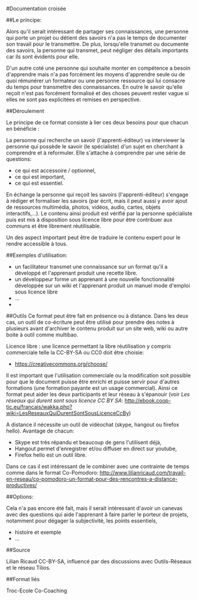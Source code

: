 <!--

---
title: Documentation croisée 
description: Un format où un "expert" instruit un "novice" qui en échange produit une recette sous licence libre.
image_url: 
---

-->


#Documentation croisée

##Le principe: 
    
Alors qu'il serait intéressant de partager ses connaissances, une personne qui porte un projet ou détient des savoirs n'a pas le temps de documenter son travail pour le transmettre. De plus, lorsqu'elle transmet ou documente des savoirs, la personne qui transmet, peut négliger des détails importants car ils sont évidents pour elle.

D'un autre coté une personne qui souhaite monter en compétence a besoin d'apprendre mais n'a pas forcément les moyens d'apprendre seule ou de quoi rémunérer un formateur ou une personne ressource qui lui consacre du temps pour transmettre des connaissances. En outre le savoir qu'elle reçoit n'est pas forcément formalisé et des choses peuvent rester vague si elles ne sont pas explicitées et remises en perspective.

##Déroulement

Le principe de ce format consiste à lier ces deux besoins pour que chacun en bénéficie : 

La personne qui recherche un savoir (l'apprenti-éditeur) va interviewer la personne qui possède le savoir (le spécialiste) d'un sujet en cherchant à comprendre et à reformuler. Elle s'attache à comprendre par une série de questions:
    
   * ce qui est accessoire / optionnel,
   * ce qui est important,
   * ce qui est essentiel. 

En échange la personne qui reçoit les savoirs (l'apprenti-éditeur) s'engage à rédiger et formaliser les savoirs (par écrit, mais il peut aussi y avoir ajout de ressources multimédia, photos, vidéos, audio, cartes, objets interactifs‚...). Le contenu ainsi produit est vérifié par la personne spécialiste puis est mis à disposition sous licence libre pour être contribuer aux communs et être librement réutilisable.

Un des aspect important peut être de traduire le contenu expert pour le rendre accessible à tous.

##Exemples d'utilisation: 

* un facilitateur transmet une connaissance sur un format qu'il a développé et l'apprenant produit une recette libre.
* un développeur forme un apprenant à une nouvelle fonctionnalité développée sur un wiki et l'apprenant produit un manuel mode d'emploi sous licence libre
* ...
* 
##Outils
Ce format peut être fait en présence ou à distance. Dans les deux cas, un outil de co-écriture peut être utilisé pour prendre des notes à plusieurs avant d'archiver le contenu produit sur un site web, wiki ou autre boite à outil comme multibao.

Licence libre : une licence permettant la libre réutilisation y compris commerciale telle la CC-BY-SA ou CC0 doit être choisie:
* https://creativecommons.org/choose/
    
Il est important que l'utilisation commerciale ou la modification soit possible pour que le document puisse être enrichi et puisse servir pour d'autres formations (une formation payante est un usage commercial). Ainsi ce format peut aider les deux participants et leur réseau à s'épanouir (voir _Les réseaux qui durent sont sous licence CC BY SA_: http://ebook.coop-tic.eu/francais/wakka.php?wiki=LesReseauxQuiDurentSontSousLicenceCcBy)

A distance il nécessite un outil de vidéochat (skype, hangout ou firefox hello). Avantage de chacun:
* Skype est très répandu et beaucoup de gens l'utilisent déjà,
* Hangout permet d'enregistrer et/ou diffuser en direct sur youtube,
* Firefox hello est un outil libre.

Dans ce cas il est intéressant de le combiner avec une contrainte de temps comme dans le format Co-Pomodoro: http://www.lilianricaud.com/travail-en-reseau/co-pomodoro-un-format-pour-des-rencontres-a-distance-productives/

##Options:

Cela n'a pas encore été fait, mais il serait intéressant d'avoir un canevas avec des questions qui aide l'apprenant à faire parler le porteur de projets, notamment pour dégager la subjectivité, les points essentiels, 
   * histoire et exemple
   * ...

##Source

Lilian Ricaud CC-BY-SA, influencé par des discussions avec Outils-Réseaux et le réseau Tilios.

##Format liés

Troc-Ecole
Co-Coaching
